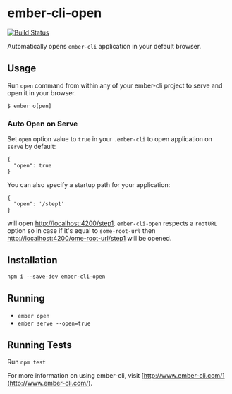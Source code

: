 # ember-cli-open

[![Build Status](https://travis-ci.org/ro0gr/ember-cli-open.svg?branch=master)](https://travis-ci.org/ro0gr/ember-cli-open)

Automatically opens `ember-cli` application in your default browser.

## Usage
Run `open` command from within any of your ember-cli project to serve and open it in your browser.
```
$ ember o[pen]
```

### Auto Open on Serve
Set `open` option value to `true` in your `.ember-cli` to open application on `serve` by default:
```
{
  "open": true
}
```

You can also specify a startup path for your application:
```
{
  "open": '/step1'
}
```
will open [http://localhost:4200/step1](#).
`ember-cli-open` respects a `rootURL` option so in case if it's equal to `some-root-url` then [http://localhost:4200/ome-root-url/step1](#) will be opened.

## Installation

```
npm i --save-dev ember-cli-open
```

## Running

* `ember open`
* `ember serve --open=true`

## Running Tests

Run `npm test`

For more information on using ember-cli, visit [http://www.ember-cli.com/](http://www.ember-cli.com/).

